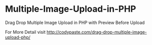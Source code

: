 Multiple-Image-Upload-in-PHP
============================

Drag Drop Multiple Image Upload in PHP with Preview Before Upload

For More Detail visit http://codypaste.com/drag-drop-multiple-image-upload-php/
